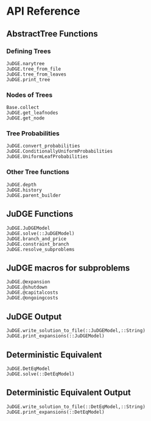 # API Reference

## AbstractTree Functions

### Defining Trees
```@docs
JuDGE.narytree
JuDGE.tree_from_file
JuDGE.tree_from_leaves
JuDGE.print_tree
```

### Nodes of Trees
```@docs
Base.collect
JuDGE.get_leafnodes
JuDGE.get_node
```

### Tree Probabilities
```@docs
JuDGE.convert_probabilities
JuDGE.ConditionallyUniformProbabilities
JuDGE.UniformLeafProbabilities
```

### Other Tree functions
```@docs
JuDGE.depth
JuDGE.history
JuDGE.parent_builder
```

## JuDGE Functions
```@docs
JuDGE.JuDGEModel
JuDGE.solve(::JuDGEModel)
JuDGE.branch_and_price
JuDGE.constraint_branch
JuDGE.resolve_subproblems
```

## JuDGE macros for subproblems
```@docs
JuDGE.@expansion
JuDGE.@shutdown
JuDGE.@capitalcosts
JuDGE.@ongoingcosts
```

## JuDGE Output
```@docs
JuDGE.write_solution_to_file(::JuDGEModel,::String)
JuDGE.print_expansions(::JuDGEModel)
```

## Deterministic Equivalent
```@docs
JuDGE.DetEqModel
JuDGE.solve(::DetEqModel)
```

## Deterministic Equivalent Output
```@docs
JuDGE.write_solution_to_file(::DetEqModel,::String)
JuDGE.print_expansions(::DetEqModel)
```
